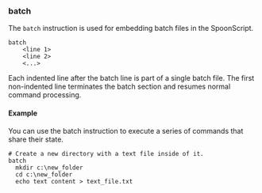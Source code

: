 ### batch

The `batch` instruction is used for embedding batch files in the SpoonScript.

```
batch
	<line 1>
	<line 2>
	<...>
```

Each indented line after the batch line is part of a single batch file. The first non-indented line terminates the batch section and resumes normal command processing.

#### Example

You can use the batch instruction to execute a series of commands that share their state.

```
# Create a new directory with a text file inside of it.
batch
  mkdir c:\new_folder
  cd c:\new_folder
  echo text content > text_file.txt
```